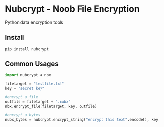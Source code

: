 # Nubcrypt - Noob File Encryption
Python data encryption tools

## Install
``pip install nubcrypt``

## Common Usages
```python
import nubcrypt a nbx

filetarget = "testfile.txt"
key = "secret key"

#encrypt a file
outfile = filetarget + ".nubx"
nbx.encrypt_file(filetarget, key, outfile)

#encrypt a bytes
nubx_bytes = nubcrypt.encrypt_string("encrypt this text".encode(), key)
```
